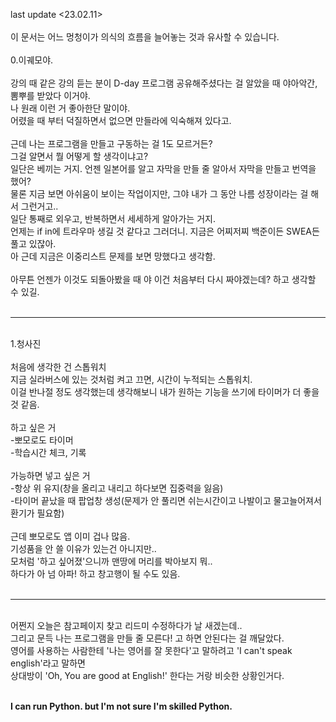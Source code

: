 last update <23.02.11><br>
<br>
이 문서는 어느 멍청이가 의식의 흐름을 늘어놓는 것과 유사할 수 있습니다.<br>
<br>0.이궤모야.<br>
<br>
강의 때 같은 강의 듣는 분이 D-day 프로그램 공유해주셨다는 걸 알았을 때 야아악간, 뽐뿌를 받았다 이거야.<br>
나 원래 이런 거 좋아한단 말이야.<br>
어렸을 때 부터 덕질하면서 없으면 만들라에 익숙해져 있다고.<br>
<br>
근데 나는 프로그램을 만들고 구동하는 걸 1도 모르거든?<br>
그걸 알면서 뭘 어떻게 할 생각이냐고?<br>
일단은 베끼는 거지. 언젠 일본어를 알고 자막을 만들 줄 알아서 자막을 만들고 번역을 했어?<br>
물론 지금 보면 아쉬움이 보이는 작업이지만, 그야 내가 그 동안 나름 성장이라는 걸 해서 그런거고..<br>
일단 통째로 외우고, 반복하면서 세세하게 알아가는 거지.<br>
언제는 if in에 트라우마 생길 것 같다고 그러더니. 지금은 어찌저찌 백준이든 SWEA든 풀고 있잖아.<br>
아 근데 지금은 이중리스트 문제를 보면 망했다고 생각함.<br>
<br>
아무튼 언젠가 이것도 되돌아봤을 때 야 이건 처음부터 다시 짜야겠는데? 하고 생각할 수 있길.<br>
<br>
***
<br>
1.청사진<br>
<br>
처음에 생각한 건 스톱워치<br>
지금 실라버스에 있는 것처럼 켜고 끄면, 시간이 누적되는 스톱워치.<br>
이걸 반나절 정도 생각했는데 생각해보니 내가 원하는 기능을 쓰기에 타이머가 더 좋을 것 같음.<br>
<br>
하고 싶은 거<br>
-뽀모로도 타이머<br>
-학습시간 체크, 기록<br>
<br>
가능하면 넣고 싶은 거<br>
-항상 위 유지(창을 올리고 내리고 하다보면 집중력을 잃음)<br>
-타이머 끝났을 때 팝업창 생성(문제가 안 풀리면 쉬는시간이고 나발이고 물고늘어져서 환기가 필요함)<br>
<br>
근데 뽀모로도 앱 이미 겁나 많음.<br>기성품을 안 쓸 이유가 있는건 아니지만..<br>
모처럼 '하고 싶어졌'으니까 맨땅에 머리를 박아보지 뭐..<br>
하다가 아 넘 아파! 하고 창고행이 될 수도 있음.<br>
<br>

***

<br>
어쩐지 오늘은 참고페이지 찾고 리드미 수정하다가 날 새겠는데..<br>
그리고 문득 나는 프로그램을 만들 줄 모른다! 고 하면 안된다는 걸 깨달았다.<br>
영어를 사용하는 사람한테 '나는 영어를 잘 못한다'고 말하려고 'I can't speak english'라고 말하면<br>
상대방이 'Oh, You are good at English!' 한다는 거랑 비슷한 상황인거다.<br><br>

**I can run Python. but I'm not sure I'm skilled Python.**
